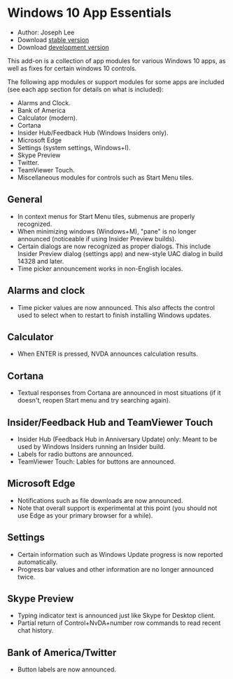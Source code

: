 # Windows 10 App Essentials

* Author: Joseph Lee
* Download [stable version][1]
* Download [development version][2]

This add-on is a collection of app modules for various Windows 10 apps, as well as fixes for certain windows 10 controls.

The following app modules or support modules for some apps are included (see each app section for details on what is included):

* Alarms and Clock.
* Bank of America
* Calculator (modern).
* Cortana
* Insider Hub/Feedback Hub (Windows Insiders only).
* Microsoft Edge
* Settings (system settings, Windows+I).
* Skype Preview
* Twitter.
* TeamViewer Touch.
* Miscellaneous modules for controls such as Start Menu tiles.

## General

* In context menus for Start Menu tiles, submenus are properly recognized.
* When minimizing windows (Windows+M), "pane" is no longer announced (noticeable if using Insider Preview builds).
* Certain dialogs are now recognized as proper dialogs. This include Insider Preview dialog (settings app) and new-style UAC dialog in build 14328 and later.
* Time picker announcement works in non-English locales.

## Alarms and clock

* Time picker values are now announced. This also affects the control used to select when to restart to finish installing Windows updates.

## Calculator

* When ENTER is pressed, NVDA announces calculation results.

## Cortana

* Textual responses from Cortana are announced in most situations (if it doesn't, reopen Start menu and try searching again).

## Insider/Feedback Hub and TeamViewer Touch

* Insider Hub (Feedback Hub in Anniversary Update) only: Meant to be used by Windows Insiders running an Insider build.
* Labels for radio buttons are announced.
* TeamViewer Touch: Lables for buttons are announced.

## Microsoft Edge

* Notifications such as file downloads are now announced.
* Note that overall support is experimental at this point (you should not use Edge as your primary browser for a while).

## Settings

* Certain information such as Windows Update progress is now reported automatically.
* Progress bar values and other information are no longer announced twice.

## Skype Preview

* Typing indicator text is announced just like Skype for Desktop client.
* Partial return of Control+NvDA+number row commands to read recent chat history.

## Bank of America/Twitter

* Button labels are now announced.

[1]: http://addons.nvda-project.org/files/get.php?file=w10

[2]: http://addons.nvda-project.org/files/get.php?file=w10-dev
